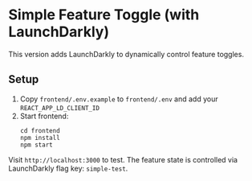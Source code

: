 # Simple Feature Toggle (with LaunchDarkly)

This version adds LaunchDarkly to dynamically control feature toggles.

## Setup

1. Copy `frontend/.env.example` to `frontend/.env` and add your `REACT_APP_LD_CLIENT_ID`
2. Start frontend:
   ```
   cd frontend
   npm install
   npm start
   ```

Visit `http://localhost:3000` to test. The feature state is controlled via LaunchDarkly flag key: `simple-test`.
